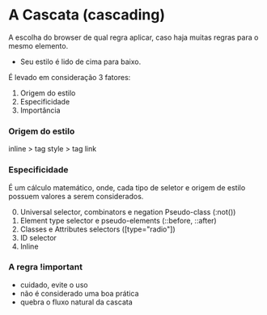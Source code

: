 # A Cascata (cascading)

A escolha do browser de qual regra aplicar, caso haja muitas regras para o mesmo elemento.

* Seu estilo é lido de cima para baixo.

É levado em consideração 3 fatores: 

1. Origem do estilo
2. Especificidade
3. Importância

### Origem do estilo

inline > tag style > tag link

### Especificidade 

É um cálculo matemático, onde, cada tipo de seletor e origem de estilo possuem valores a serem considerados.

0. Universal selector, combinators e negation Pseudo-class (:not())
1. Element type selector e pseudo-elements (::before, ::after)
10. Classes e Attributes selectors ([type="radio"])
100. ID selector
1000. Inline

### A regra !important

* cuidado, evite o uso
* não é considerado uma boa prática
* quebra o fluxo natural da cascata